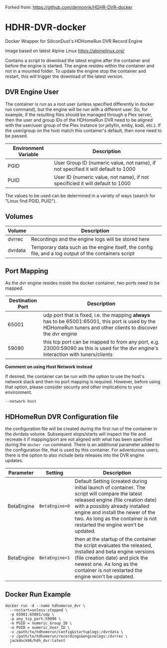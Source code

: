 Forked from: https://github.com/demonrik/HDHR-DVR-docker

# HDHR-DVR-docker
Docker Wrapper for SiliconDust's HDHomeRun DVR Record Engine

Image based on latest Alpine Linux https://alpinelinux.org/

Contains a script to download the latest engine after the container and before the engine is started. The engine resides within the container and not in a mounted folder.
To update the engine stop the container and restart, this will trigger the download of the latest version.

## DVR Engine User
The container is run as a root user (unless specified differently in docker run command), but the engine will be run with a different user. So, for example, if the resulting files should be managed through a Plex server, then the user and group IDs of the HDHomeRun DVR need to be aligned with the user/user group of the Plex instance (or jellyfin, emby, kodi, etc.). If the user/group on the host match this container's default, then none need to be passed.

| Environment Variable | Description |
|  --------| ------- |
| PGID | User Group ID (numeric value, not name), if not specified it will default to 1000 |
| PUID | User ID (numeric value, not name), if not specificied it will default to 1000 |

The values to be used can be determined in a variety of ways (search for "Linux find PGID, PUID").

## Volumes
| Volume | Description |
| --------| ------- |
| dvrrec | Recordings and the engine logs will be stored here |
| dvrdata | Temporary data such as the engine itself, the config file, and a log output of the containers script |

## Port Mapping
As the dvr engine resides inside the docker container, two ports need to be mapped.

| Destination Port | Description |
| --------| ------- |
| 65001 | udp port that is fixed, i.e. the mapping **always** has to be 65001:65001, this port is used by the HDHomeRun tuners and other clients to discover the dvr engine |
| 59090 | this tcp port can be mapped to from any port, e.g. 23000:59090 as this is used for the dvr engine's interaction with tuners/clients |

**Comment on using Host Network instead**

If desired, the container can be run with the option to use the host's network stack and then no port mapping is required. However, before using that option, please consider security and other implications to your environment.
```
--network host
```

## HDHomeRun DVR Configuration file

the configuration file will be created during the first run of the container in the dvrdata volume. Subsequent stops/starts will inspect the file and recreate it if mapping/port are not aligned with what has been specified during the ```docker run``` command. There is an additional parameter added to the configuration file, that is used by this container. For adventurous users, there is the option to also include beta releases into the DVR engine updates.

| Parameter | Setting | Description |
| --------| ------- | ------- |
| BetaEngine | ```BetaEngine=0``` | Default Setting (created during initial launch of container. The script will compare the latest released engine (file creation date) with a possibly already installed engine and install the newer of the two. As long as the container is not restarted the engine won't be updated. |
| BetaEngine | ```BetaEngine=1``` | then at the startup of the container the script evaluates the released, installed and beta engine versions (file creation date) and pick the newest one. As long as the container is not restarted the engine won't be updated. |


## Docker Run Example
```
docker run -d --name hdhomerun_dvr \
  --restart=unless-stopped \
  -p 65001:65001/udp \
  -p any_tcp_port:59090 \
  -e PGID = numeric_Group_ID \
  -e PUID = numeric_User_ID \
  -v /path/to/hdhomerun/config&startuplogs:/dvrdata \
  -v /path/to/hdhomerun/recordings&enginelogs:/dvrrec \
  jackdock96/hdh_dvr:latest
```
